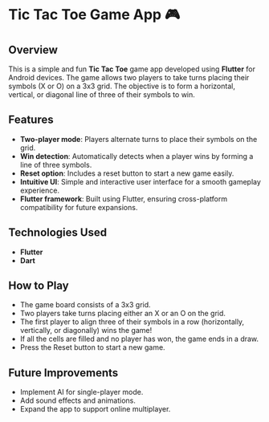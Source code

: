# Tic Tac Toe Game App 🎮

## Overview
This is a simple and fun **Tic Tac Toe** game app developed using **Flutter** for Android devices. The game allows two players to take turns placing their symbols (X or O) on a 3x3 grid. The objective is to form a horizontal, vertical, or diagonal line of three of their symbols to win. 

## Features
- **Two-player mode**: Players alternate turns to place their symbols on the grid.
- **Win detection**: Automatically detects when a player wins by forming a line of three symbols.
- **Reset option**: Includes a reset button to start a new game easily.
- **Intuitive UI**: Simple and interactive user interface for a smooth gameplay experience.
- **Flutter framework**: Built using Flutter, ensuring cross-platform compatibility for future expansions.

## Technologies Used
- **Flutter**
- **Dart**

## How to Play
- The game board consists of a 3x3 grid.
- Two players take turns placing either an X or an O on the grid.
- The first player to align three of their symbols in a row (horizontally, vertically, or diagonally) wins the game!
- If all the cells are filled and no player has won, the game ends in a draw.
- Press the Reset button to start a new game.

## Future Improvements
- Implement AI for single-player mode.
- Add sound effects and animations.
- Expand the app to support online multiplayer.
